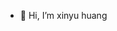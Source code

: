 - 👋 Hi, I’m xinyu huang


<!---
xinyu0209/xinyu0209 is a ✨ special ✨ repository because its `README.md` (this file) appears on your GitHub profile.
You can click the Preview link to take a look at your changes.
--->
